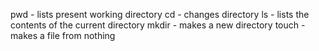 pwd - lists present working directory
cd - changes directory
ls - lists the contents of the current directory
mkdir - makes a new directory
touch - makes a file from nothing